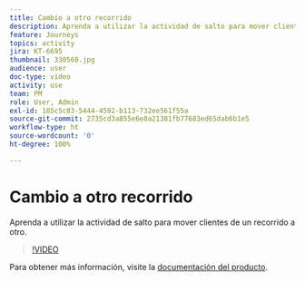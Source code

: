 ```yaml
---
title: Cambio a otro recorrido
description: Aprenda a utilizar la actividad de salto para mover clientes de un recorrido a otro.
feature: Journeys
topics: activity
jira: KT-6695
thumbnail: 330560.jpg
audience: user
doc-type: video
activity: use
team: PM
role: User, Admin
exl-id: 185c5c83-5444-4592-b113-732ee561f55a
source-git-commit: 2735cd3a855e6e8a21381fb77683ed65dab6b1e5
workflow-type: ht
source-wordcount: '0'
ht-degree: 100%

---
```


# Cambio a otro recorrido

Aprenda a utilizar la actividad de salto para mover clientes de un recorrido a otro.

>[!VIDEO](https://video.tv.adobe.com/v/330560?quality=12&learn=on)

Para obtener más información, visite la [documentación del producto](https://experienceleague.adobe.com/docs/journeys/using/building-journeys/about-journey-building/action-activities/jump.html?lang=es#building-journeys).
